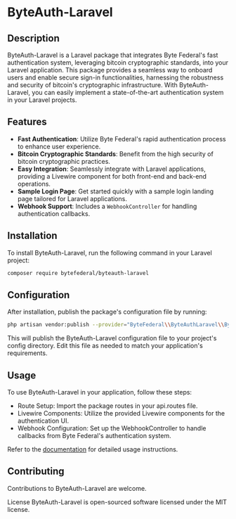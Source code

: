 # ByteAuth-Laravel

## Description

ByteAuth-Laravel is a Laravel package that integrates Byte Federal's fast authentication system, leveraging bitcoin cryptographic standards, into your Laravel application. This package provides a seamless way to onboard users and enable secure sign-in functionalities, harnessing the robustness and security of bitcoin's cryptographic infrastructure. With ByteAuth-Laravel, you can easily implement a state-of-the-art authentication system in your Laravel projects.

## Features

- **Fast Authentication**: Utilize Byte Federal's rapid authentication process to enhance user experience.
- **Bitcoin Cryptographic Standards**: Benefit from the high security of bitcoin cryptographic practices.
- **Easy Integration**: Seamlessly integrate with Laravel applications, providing a Livewire component for both front-end and back-end operations.
- **Sample Login Page**: Get started quickly with a sample login landing page tailored for Laravel applications.
- **Webhook Support**: Includes a `WebhookController` for handling authentication callbacks.

## Installation

To install ByteAuth-Laravel, run the following command in your Laravel project:

```bash
composer require bytefederal/byteauth-laravel
```

## Configuration
After installation, publish the package's configuration file by running:

```bash
php artisan vendor:publish --provider="ByteFederal\\ByteAuthLaravel\\ByteAuthServiceProvider"
```
This will publish the ByteAuth-Laravel configuration file to your project's config directory. Edit this file as needed to match your application's requirements.

## Usage
To use ByteAuth-Laravel in your application, follow these steps:

- Route Setup: Import the package routes in your api.routes file.
- Livewire Components: Utilize the provided Livewire components for the authentication UI.
- Webhook Configuration: Set up the WebhookController to handle callbacks from Byte Federal's authentication system.

Refer to the [documentation](https://fast.bytefederal.com) for detailed usage instructions.

## Contributing
Contributions to ByteAuth-Laravel are welcome.

License
ByteAuth-Laravel is open-sourced software licensed under the MIT license.
